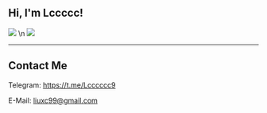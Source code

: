 <h2> Hi, I'm Lccccc!</h2>
<p>
  <img src="https://github-readme-stats.mrdulin.vercel.app/api?username=test7L&show_icons=true&hide_border=true&hide=prs&theme=buefy">
  \n
  <img src="https://github-readme-stats.vercel.app/api/top-langs/?username=test7L&layout=compact">
</p>

***

<h2>Contact Me</h2>

Telegram: https://t.me/Lcccccc9

E-Mail: <liuxc99@gmail.com>
